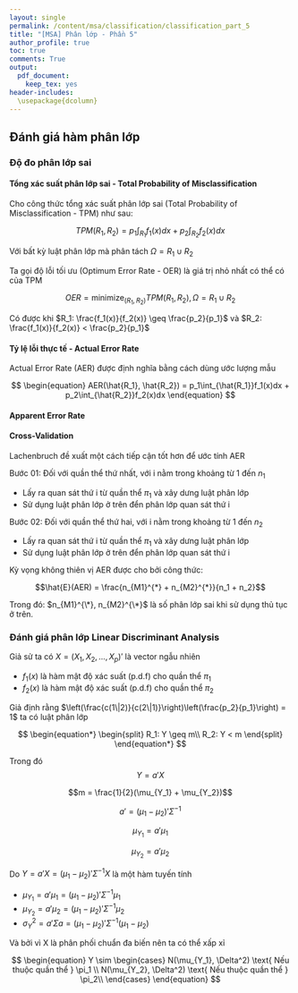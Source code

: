 ```yaml
---
layout: single
permalink: /content/msa/classification/classification_part_5
title: "[MSA] Phân lớp - Phần 5"
author_profile: true
toc: true
comments: True
output:
  pdf_document:
    keep_tex: yes
header-includes:
  \usepackage{dcolumn}
---
```


## Đánh giá hàm phân lớp

### Độ đo phân lớp sai

#### Tổng xác suất phân lớp sai - Total Probability of Misclassification

Cho công thức tổng xác suất phân lớp sai (Total Probability of Misclassification - TPM) như sau:

$$
\begin{equation}
    TPM(R_1, R_2) = p_1\int_{R_1}f_1(x)dx + p_2\int_{R_2}f_2(x)dx
\end{equation}
$$

Với bất kỳ luật phân lớp mà phân tách $\Omega = R_1 \cup R_2$

Ta gọi độ lỗi tối ưu (Optimum Error Rate - OER) là giá trị nhỏ nhất có thể có của TPM

$$
\begin{equation}
OER = \mathop{minimize}_{(R_{1}, R_{2})} TPM(R_{1}, R_{2}), \Omega = R_1 \cup R_2
\end{equation}
$$

Có được khi $R_1: \frac{f_1(x)}{f_2(x)} \geq \frac{p_2}{p_1}$ và $R_2: \frac{f_1(x)}{f_2(x)} < \frac{p_2}{p_1}$

#### Tỷ lệ lỗi thực tế - Actual Error Rate

Actual Error Rate (AER) được định nghĩa bằng cách dùng ước lượng mẫu

$$
\begin{equation}
    AER(\hat{R_1}, \hat{R_2}) = p_1\int_{\hat{R_1}}f_1(x)dx + p_2\int_{\hat{R_2}}f_2(x)dx
\end{equation}
$$

#### Apparent Error Rate

#### Cross-Validation

Lachenbruch đề xuất một cách tiếp cận tốt hơn để ước tính AER

Bước 01: Đối với quần thể thứ nhất, với i nằm trong khoảng từ 1 đến $n_1$
- Lấy ra quan sát thứ i từ quần thể $\pi_1$ và xây dưng luật phân lớp
- Sử dụng luật phân lớp ở trên đển phân lớp quan sát thứ i

Bước 02: Đối với quần thể thứ hai, với i nằm trong khoảng từ 1 đến $n_2$
- Lấy ra quan sát thứ i từ quần thể $\pi_1$ và xây dưng luật phân lớp
- Sử dụng luật phân lớp ở trên đển phân lớp quan sát thứ i

Kỳ vọng không thiên vị AER được cho bởi công thức:

$$\hat{E}(AER) = \frac{n_{M1}^{*} + n_{M2}^{*}}{n_1 + n_2}$$

Trong đó: $n_{M1}^{\*}, n_{M2}^{\*}$ là số phân lớp sai khi sử dụng thủ tục ở trên.

### Đánh giá phân lớp Linear Discriminant Analysis

Giả sử ta có $X = \left(X_1, X_2, ..., X_p\right)'$ là vector ngẫu nhiên
- $f_1(x)$  là hàm mật độ xác suất (p.d.f) cho quần thể $\pi_1$
- $f_2(x)$  là hàm mật độ xác suất (p.d.f) cho quần thể $\pi_2$

Giả định rằng $\left(\frac{c(1\|2)}{c(2\|1)}\right)\left(\frac{p_2}{p_1}\right) = 1$ ta có luật phân lớp

$$
\begin{equation*}
\begin{split}
    R_1: Y \geq m\\
    R_2: Y < m
\end{split}
\end{equation*}
$$

Trong đó
$$Y = a'X$$

$$m = \frac{1}{2}(\mu_{Y_1} + \mu_{Y_2})$$

$$a'=(\mu_1 - \mu_2)'\Sigma^{-1}$$

$$\mu_{Y_1} = a'\mu_1$$

$$\mu_{Y_2} = a'\mu_2$$

Do $Y = a'X = (\mu_1 - \mu_2)'\Sigma^{-1}X$ là một hàm tuyến tính

- $\mu_{Y_1} = a'\mu_1 = (\mu_1 - \mu_2)'\Sigma^{-1}\mu_1$
- $\mu_{Y_2} = a'\mu_2 = (\mu_1 - \mu_2)'\Sigma^{-1}\mu_2$
- $\sigma^2_Y = a'\Sigma a = (\mu_1 - \mu_2)'\Sigma^{-1}(\mu_1 - \mu_2)$

Và bởi vì X là phân phối chuẩn đa biến nên ta có thể xấp xỉ

$$
\begin{equation}
    Y \sim  \begin{cases}
    N(\mu_{Y_1}, \Delta^2) \text{    Nếu thuộc quần thể } \pi_1 \\
    N(\mu_{Y_2}, \Delta^2) \text{    Nếu thuộc quần thể } \pi_2\\
  \end{cases}
\end{equation}
$$
